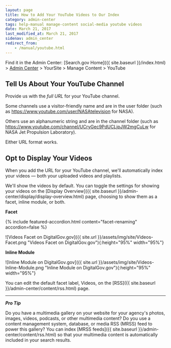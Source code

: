 ```yaml
---
layout: page
title: How to Add Your YouTube Videos to Our Index
category: admin-center
tags: help-manual manage-content social-media youtube videos
date: March 21, 2017
last_modified_at: March 21, 2017
sidenav: admin_center
redirect_from:
    - /manual/youtube.html
---
```


Find it in the Admin Center: [Search.gov Home]({{ site.baseurl }}/index.html) > [Admin Center](https://search.usa.gov/sites/) > YourSite > Manage Content > YouTube

## Tell Us About Your YouTube Channel

Provide us with the *full URL* for your YouTube channel. 

Some channels use a visitor-friendly name and are in the user folder (such as <https://www.youtube.com/user/NASAtelevision> for NASA). 

Others use an alphanumeric string and are in the channel folder (such as <https://www.youtube.com/channel/UCryGec9PdUCLjpJW2mgCuLw> for NASA Jet Propulsion Laboratory). 

Either URL format works.

## Opt to Display Your Videos

When you add the URL for your YouTube channel, we'll automatically index your videos &mdash; both your uploaded videos and playlists.

We'll show the videos by default. You can toggle the settings for showing your videos on the [Display Overview]({{ site.baseurl }}/admin-center/display/display-overview.html) page, choosing to show them as a facet, inline module, or both.

**Facet**

{% include featured-accordion.html content="facet-renaming" accordion=false %}

![Videos Facet on DigitalGov.gov]({{ site.url }}/assets/img/site/Videos-Facet.png "Videos Facet on DigitalGov.gov"){:height="95%" width="95%"}

**Inline Module**

![Inline Module on DigitalGov.gov]({{ site.url }}/assets/img/site/Videos-Inline-Module.png "Inline Module on DigitalGov.gov"){:height="95%" width="95%"}

You can edit the default facet label, Videos, on the [RSS]({{ site.baseurl }}/admin-center/content/rss.html) page.

---

***Pro Tip*** 

Do you have a multimedia gallery on your website for your agency's photos, images, videos, podcasts, or other multimedia content? Do you use a content management system, database, or media RSS (MRSS) feed to power this gallery? You can index [MRSS feeds]({{ site.baseurl }}/admin-center/content/rss.html) so that your multimedia content is automatically included in your search results.
